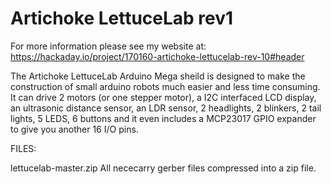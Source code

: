 # Artichoke LettuceLab rev1

For more information please see my website at: https://hackaday.io/project/170160-artichoke-lettucelab-rev-10#header

The Artichoke LettuceLab Arduino Mega sheild is designed to make the construction of small arduino robots much easier and less time consuming. It can drive 2 motors (or one stepper motor), a I2C interfaced LCD display, an ultrasonic distance sensor, an LDR sensor, 2 headlights, 2 blinkers, 2 tail lights, 5 LEDS, 6 buttons and it even includes a MCP23017 GPIO expander to give you another 16 I/O pins.

FILES:

lettucelab-master.zip All nececarry gerber files compressed into a zip file.
